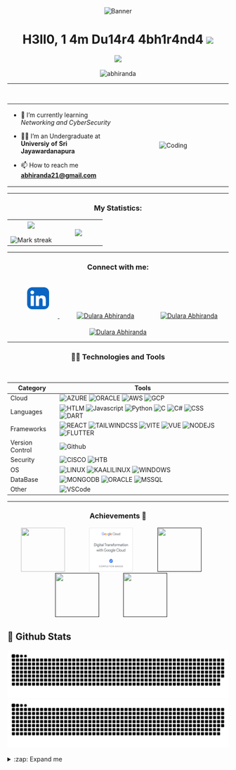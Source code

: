 <div style="text-align: center;">
    <img src="https://camo.githubusercontent.com/daa5996a73457f53f5328f5bcb7690107547f5e4c4a25b9f410a14f399b4a9c8/68747470733a2f2f36342e6d656469612e74756d626c722e636f6d2f63636134663036343834623434376330363837663033323561663562333863392f343238613864623164633861653932662d38372f733132383078313932302f376337353135353862316439336531356332643838356366663231363264646239353035396238642e676966" alt="Banner">
</div>



<h1 align="center"><b> H3ll0, 1 4m Du14r4 4bh1r4nd4 </b><img src="https://media.giphy.com/media/hvRJCLFzcasrR4ia7z/giphy.gif" width="40"></h1>
<!--  -->

<p align="center">
  <a href="#"><img src="https://readme-typing-svg.herokuapp.com?font=Time+New+Roman&color=cyan&size=25&center=true&vCenter=true&width=600&height=100&lines=Cloud+Networking+and+Security;Undergraduate+BICT;CCNA+Certified;MERN+Stack+Developer;Aspiring+Blockchain+&+ML;RedHat+Tech+User;HTB=&+THM+Player<3"></a>
</p>
<p align="center"> <img src="https://komarev.com/ghpvc/?username=abhiranda&label=Profile%20views&color=0e75b6&style=flat" alt="abhiranda" /> </p>
<hr>
<br>
<table align="center">
<tr border="none">
<td width="50%" align="left">
  
- 🌱 I’m currently learning *Networking and CyberSecurity*

- 🧑‍🎓 I’m an Undergraduate at **Universiy of Sri Jayawardanapura**

- 📫 How to reach me **abhiranda21@gmail.com**
  

</td>
<td width="50%" align="center">

  <img align="center" alt="Coding" width="300" src="https://user-images.githubusercontent.com/74038190/235224431-e8c8c12e-6826-47f1-89fb-2ddad83b3abf.gif">

  
  </td>
</tr>
</table>

---

<h3 align="center">My Statistics:</h3>
<p align="center">
<table align="center">
<tr border="none">
<td width="50%" align="center">
  
  <img  align="center"  src="https://github-readme-stats.vercel.app/api?username=DularaAbhiranda&theme=dark&show_icons=true&count_private=true" />
  <br></br>
  <img  title="🔥 Get streak stats for your profile at git.io/streak-stats" alt="Mark streak" src="https://github-readme-streak-stats.herokuapp.com/?user=DularaAbhiranda&theme=dark&hide_border=false" /> 
</td>
<td width="50%" align="center">

  <img  align="center"  src="https://github-readme-stats.anuraghazra1.vercel.app/api/top-langs/?username=DularaAbhiranda&theme=dark&hide_border=false&no-bg=true&no-frame=true&langs_count=10"/>
  
  </td>
</tr>
</table>

---

<h3 align="center">Connect with me:</h3>
<p align="center">
    &nbsp;&nbsp;&nbsp;&nbsp;
    <a href="https://www.linkedin.com/in/dularaabhiranda21" target="blank"><img src="https://github.com/tandpfun/skill-icons/blob/main/icons/LinkedIn.svg" alt="kaveendinethma" height="50" width="50" style="margin:20px;">        
    </a>&nbsp;&nbsp;&nbsp;&nbsp;
    <a href="https://stackoverflow.com/users/24950239/dulara-abhiranda" target="blank"><img src="https://raw.githubusercontent.com/rahuldkjain/github-profile-readme-generator/master/src/images/icons/Social/stack-overflow.svg" alt="Dulara 
    Abhiranda" height="50" width="50" style="margin:20px;"></a>&nbsp;&nbsp;&nbsp;&nbsp;
    <a href="https://www.facebook.com/md.abhi.14418" target="blank"><img src="https://raw.githubusercontent.com/rahuldkjain/github-profile-readme-generator/master/src/images/icons/Social/facebook.svg" alt="Dulara Abhiranda" height="50" width="50" style="margin:20px;"></a>&nbsp;&nbsp;&nbsp;&nbsp;
    <a href="https://www.instagram.com/dulara_abhiranda_/" target="blank"><img src="https://www.edigitalagency.com.au/wp-content/uploads/new-Instagram-icon-png-full-colour.png" alt="Dulara Abhiranda" height="50" width="50" style="margin-right: 20px;"></a>
</p>

---

<h3 align="center">👨‍💻 Technologies and Tools</h3> 
<br>

| Category           | Tools                                                                                                                                                                                                                                                                                                                                                                                                                                                                                                                                                                                                                                                                                                                                                                                                                                                                                                                                                                                                                                                                                                                                                                                                                                                                                                                                                                                                                                                                                                                                                                                                                                                                                                                                                                                                                                                                                                                                                                                                                                                                                                                                                                                                                                                                                                                                                                                                                                                                                                                                                                                                                                                                                                                                                                                                                                                                                                                                                                                                                                                                                                                                                                                                                                                                                                                                                                                                                                                                                                                                                                                                                                                                                                                                                                                                                                                                                                                                                                                                        |
| ------------------ | ----------------------------------------------------------------------------------------------------------------------------------------------------------------------------------------------------------------------------------------------------------------------------------------------------------------------------------------------------------------------------------------------------------------------------------------------------------------------------------------------------------------------------------------------------------------------------------------------------------------------------------------------------------------------------------------------------------------------------------------------------------------------------------------------------------------------------------------------------------------------------------------------------------------------------------------------------------------------------------------------------------------------------------------------------------------------------------------------------------------------------------------------------------------------------------------------------------------------------------------------------------------------------------------------------------------------------------------------------------------------------------------------------------------------------------------------------------------------------------------------------------------------------------------------------------------------------------------------------------------------------------------------------------------------------------------------------------------------------------------------------------------------------------------------------------------------------------------------------------------------------------------------------------------------------------------------------------------------------------------------------------------------------------------------------------------------------------------------------------------------------------------------------------------------------------------------------------------------------------------------------------------------------------------------------------------------------------------------------------------------------------------------------------------------------------------------------------------------------------------------------------------------------------------------------------------------------------------------------------------------------------------------------------------------------------------------------------------------------------------------------------------------------------------------------------------------------------------------------------------------------------------------------------------------------------------------------------------------------------------------------------------------------------------------------------------------------------------------------------------------------------------------------------------------------------------------------------------------------------------------------------------------------------------------------------------------------------------------------------------------------------------------------------------------------------------------------------------------------------------------------------------------------------------------------------------------------------------------------------------------------------------------------------------------------------------------------------------------------------------------------------------------------------------------------------------------------------------------------------------------------------------------------------------------------------------------------------------------------------------------------------- |
| Cloud              | ![AZURE](https://img.shields.io/badge/microsoft%20azure-0089D6?style=for-the-badge&logo=microsoft-azure&logoColor=white) ![ORACLE](https://img.shields.io/badge/Oracle-F80000?style=for-the-badge&logo=oracle&logoColor=black) ![AWS](https://img.shields.io/badge/Amazon_AWS-FF9900?style=for-the-badge&logo=amazonaws&logoColor=white) ![GCP](https://img.shields.io/badge/Google_Cloud-4285F4?style=for-the-badge&logo=google-cloud&logoColor=white)                                                                                                                                                                                                                                                                                                                                                                                                                                                                                                                                                                                                                                                                                                                                                                                                                                                                                                                                                                                                                                                                                                                                                                                                                                                                                                                                                                                                                                                                                                                                                                                                                                                                                                                                                                                                                                                                                                                                                                                                                                                                                                                                                                                                                                                                                                                                                                                                                                                                                                                                                                                                                                                                                                                                                                                                                                                                                                                                                                                                                                                                                                                                                                                                                                                                                                                                                                                                                                                                                                                                                                                                                                                                                                                                                                                   |                                                                                                                                                                                                                                                                                                                                                                                                                                                                                                                                                                                                                                                                                                                                                                                                                                                                                                                                                                                                                                                                                                                                                                                                                                                                                                                                                                                                                                                                                                                                                                                                                                                                                                                                                                                                                                                                                                                                                                                                                                                                                                                                                                                                                                                                                                                                                                                                                                                                                                                                                                                                                                                                                                                                                                                                                                                                                                                                                                                                                                                                                                                                                                                                                                                                                                                                                                                                                                                                                                                                                                                                                                                                 |
| Languages          | ![HTLM](https://img.shields.io/badge/html5%20-%23E34F26.svg?&style=for-the-badge&logo=html5&logoColor=white) ![Javascript](https://img.shields.io/badge/javascript%20-%23323330.svg?&style=for-the-badge&logo=javascript&logoColor=%23F7DF1E) ![Python](https://img.shields.io/badge/Python-3776AB?style=for-the-badge&logo=python&logoColor=white) ![C](https://img.shields.io/badge/C-00599C?style=for-the-badge&logo=c&logoColor=white) ![C#](https://img.shields.io/badge/C%23-239120?style=for-the-badge&logo=csharp&logoColor=white) ![CSS](	https://img.shields.io/badge/CSS3-1572B6?style=for-the-badge&logo=css3&logoColor=white) ![DART](https://img.shields.io/badge/Dart-0175C2?style=for-the-badge&logo=dart&logoColor=white)  ![]() ![]()                                                                                                                                                                                                                                                                                                                                                                                                                                                                                                                                                                                                                                                                                                                                                                                                                                                                                                                                                                                                                                                                                                                                                                                                                                                                                                                                                                                                                                                                                                                                                                                                                                                                                                                                                                                                                                                                                                                                                                                                                                                                                                                                                                                                                                                                                                                                                                                                                                                                                                                                                                                                                                                                                                                                                                                                                                                                                                                                                                                                                                                                                                                                                                                                                                                                                                                                |
| Frameworks         |  ![REACT](https://img.shields.io/badge/React-20232A?style=for-the-badge&logo=react&logoColor=61DAFB) ![TAILWINDCSS](https://img.shields.io/badge/Tailwind_CSS-38B2AC?style=for-the-badge&logo=tailwind-css&logoColor=white) ![VITE](https://img.shields.io/badge/Vite-B73BFE?style=for-the-badge&logo=vite&logoColor=FFD62E) ![VUE](https://img.shields.io/badge/Vue%20js-35495E?style=for-the-badge&logo=vuedotjs&logoColor=4FC08D) ![NODEJS](	https://img.shields.io/badge/Node%20js-339933?style=for-the-badge&logo=nodedotjs&logoColor=white) ![FLUTTER](https://img.shields.io/badge/Flutter-02569B?style=for-the-badge&logo=flutter&logoColor=white)                                                                                                                                                                                                                                                                                                                                                                                                                                                                                                                                                                                                                                                                                                                                                                                                                                                                                                                                                                                                                                                                                                                                                                                                                                                                                                                                                                                                                                                                                                                                                                                                                                                                                                                                                                                                                                                                                                                                                                                                                                                                                                                                                                                                                                                                                                                                                                                                                                                                                                                                                                                                                                                                                                                                                                                                                                                                                                                                                                                                                                                                                                                                                                                                                                                                                                                                                                                                                          |
| Version Control    | ![Github](https://img.shields.io/badge/GitHub-100000?style=for-the-badge&logo=github&logoColor=white)                                                                                                                                                                                                                                                                                                                                                                                                                                                                                                                                                                                                                                                                                                                                                                                                                                                                                                                                                                                                                                                                                                                                                                                                                                                                                                                                                                                                                                                                                                                                                                                                                                                                                                                                                                                                                                                                                                                                                                                                                                                                                                                                                                                                                                                                                                                                                                                                                                                                                                                                                                                                                                                                                                                                                                                                                                                                                                                                                                                                                                                                                                                                                                                                                                                                                                                                                                                                                                                                                                                                                                                                                                                                                                                                                                                             |
| Security            |   ![CISCO](https://img.shields.io/badge/CISCO-1BA0D7?style=for-the-badge&logo=cisco&logoColor=white) ![HTB](https://img.shields.io/badge/HackTheBox-111927?style=for-the-badge&logo=Hack%20The%20Box&logoColor=9FEF00)                                                                                                                                                                                                                                                                                                                                                                                                                                                                                                                                                                                                                                                                                                                                                                                                                                                                                                                                                                                                                                                                                                                                                                                                                                                                                                                                                                                                                                                                                                                                                                                                                                                                                                                                                                                                                                                                                                                                                                                                                                                                                                                                                                                                                                                                                                                                                                                                                                                                                                                                                                                                                                                                                                                                                                                                                                                                                                                                                                                                                                                                                                                                                                                                                                                                                                                                                                                                                                                                                                                                                                                                                                                                                                                                                                           |                                                                                                                                                                                                                                                                                                                                                                                                                                                                                                                                                                                                                                                                                                                                                                                                                                                                                                                                                                                                                                                                                                                                                                                                                                                                                                                                                                                                                                                                                                                                                                                                                                                                                                                                                                                                                                                                                                                                                                                                                                                                                                                                                                                                                                                                                                                                                                                                                                                                                                                                                                                                                                                                                                                                                                                                                                                                                                                                                                                                                                                                                                                                                                                                                                                                                                                                                                                                                                                                                                                                                                                                                                                               |
| OS        |     ![LINUX](https://img.shields.io/badge/Linux-FCC624?style=for-the-badge&logo=linux&logoColor=black) ![KAALILINUX](https://img.shields.io/badge/Kali_Linux-557C94?style=for-the-badge&logo=kali-linux&logoColor=white) ![WINDOWS](https://img.shields.io/badge/Windows-0078D6?style=for-the-badge&logo=windows&logoColor=white) ![]() ![]()                                                                                                                                                                                                                                                                                                                                                                                                                                                                                                                                                                                                                                                                                                                                                                                                                                                                                                                                                                                                                                                                                                                                                                                                                                                                                                                                                                                                                                                                                                                                                                                                                                                                                                                                                                                                                                                                                                                                                                                                                                                                                                                                                                                                                                                                                                                                                                                                                                                                                                                                                                                                                                                                                                                                                                                                                                                                                                                                                                                                                                                                                                                                                                                                                                                                                     |
| DataBase | ![MONGODB](https://img.shields.io/badge/MongoDB-4EA94B?style=for-the-badge&logo=mongodb&logoColor=white) ![ORACLE](https://img.shields.io/badge/Oracle-F80000?style=for-the-badge&logo=Oracle&logoColor=white) ![MSSQL](https://img.shields.io/badge/Microsoft%20SQL%20Server-CC2927?style=for-the-badge&logo=microsoft%20sql%20server&logoColor=white)                                                                                                                                                                                                                                                                                                                                                                                                                                                                                                                                                                                                                                                                                                                                                                                                                                                                                                                                                                                                                                                                                                                                                                                                                                                                                                                                                                                                                                                                                                                                                                                                                                                                                                                                                                                                                                                                                                                                |
| Other              | ![VSCode](https://img.shields.io/badge/Visual_Studio_Code-0078D4?style=for-the-badge&logo=visual%20studio%20code&logoColor=white)               

----
<h3 align="center">Achievements 🥇</h3>

<p align="center">
    <a href="https://www.credly.com/badges/e3fa37fa-b956-4493-b77b-4d09c695f0f5/linked_in?t=sftexy"><img src="" height="100" width="100" style="margin: 0 10px;"></a>&nbsp;&nbsp;&nbsp;&nbsp;&nbsp;&nbsp;&nbsp;&nbsp;
    <a href="https://www.cloudskillsboost.google/public_profiles/63852670-2f36-45a6-94c7-4ad717667e49/badges/9600493"><img src="https://github.com/DularaAbhiranda/DularaAbhiranda/blob/main/Badges/Digital%20Transformation%20with%20Google%20Cloud.png?raw=true" height="100" width="100" style="margin: 0 10px;"></a>&nbsp;&nbsp;&nbsp;&nbsp;&nbsp;&nbsp;&nbsp;&nbsp;
    <a href=""><img src="" height="100" width="100" style="margin: 0 10px;"></a>&nbsp;&nbsp;&nbsp;&nbsp;&nbsp;&nbsp;&nbsp;&nbsp;
    <a href=""><img src="" height="100" width="100" style="margin: 0 10px;"></a>&nbsp;&nbsp;&nbsp;&nbsp;&nbsp;&nbsp;&nbsp;&nbsp;
    <a href=""><img src="" height="100" width="100" style="margin: 0 10px;"></a>&nbsp;&nbsp;&nbsp;&nbsp;&nbsp;&nbsp;&nbsp;&nbsp;
</p>



## 🚀 Github Stats

![github contribution grid snake animation](https://raw.githubusercontent.com/platane/platane/output/github-contribution-grid-snake-dark.svg#gh-dark-mode-only)![github contribution grid snake animation](https://raw.githubusercontent.com/platane/platane/output/github-contribution-grid-snake.svg#gh-light-mode-only)

<details>
  <summary> :zap: Expand me</summary>

![DularaAbhiranda's github stats](https://github-readme-stats.vercel.app/api?username=DularaAbhiranda&show_icons=true&hide_border=true&hide=contribs,prs&theme=dark "DularaAbhiranda's github stats")

<!--START_SECTION:waka-->
![Code Time](http://img.shields.io/badge/Code%20Time-1%2C949%20hrs%2037%20mins-blue)

![Lines of code](https://img.shields.io/badge/From%20Hello%20World%20I%27ve%20Written-285.0%20million%20lines%20of%20code-blue)

**🐱 My GitHub Data** 

> 📦 I'm Join to GitHub in 2020
 > 
> 🏆 This is my new Account from 2024
 > 
> 💼 Opted to Hire
 > 
> 📜 RealTime Public Repositories 
 > 
> 🔑 No Private Repositories 
 > 
**I'm a 20+ ** 

```text
🌞 Morning                76978 commits       █████░░░░░░░░░░░░░░░░░░░░   19.83 % 
🌆 Daytime                166784 commits      ███████████░░░░░░░░░░░░░░   42.97 % 
🌃 Evening                133204 commits      █████████░░░░░░░░░░░░░░░░   34.32 % 
🌙 Night                  11172 commits       █░░░░░░░░░░░░░░░░░░░░░░░░   02.88 % 
```
📅 **I'm Undergraduate and work all time** 

```text
Monday                         █████████████████████████   100.00 %  
Tuesday                        █████████████████████████   100.00 % 
Wednesday                      █████████████████████████   100.00 % 
Thursday                       █████████████████████████   100.00 %  
Friday                         █████████████████████████   100.00 % 
Saturday                       █████████████████████████   100.00 %  
Sunday                         █████████████████████████   100.00 %  
```

🔥 Editors: 
VS Code                                       █████████████████████████   100.00 % 

💻 Operating System: 
Windows 11 - Dell                            █████████████████████████   100.00 % 

Last Updated on 02/07/2024 16:50:32 UTC

<!--END_SECTION:waka-->

</details>









